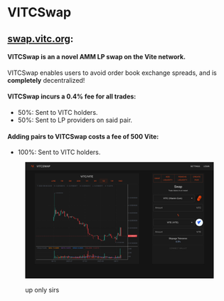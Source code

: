 # VITCSwap

## [swap.vitc.org](https://swap.vitc.org):

#### VITCSwap is an a novel AMM LP swap on the Vite network.

VITCSwap enables users to avoid order book exchange spreads, and is **completely** decentralized!

#### VITCSwap incurs a 0.4% fee for all trades:&#x20;

* 50%: Sent to VITC holders.
* 50%: Sent to LP providers on said pair.

#### Adding pairs to VITCSwap costs a fee of 500 Vite:

* 100%: Sent to VITC holders.

<figure><img src="../.gitbook/assets/Screen Capture 2022-09-06 at 20.11.52.png" alt=""><figcaption><p>up only sirs</p></figcaption></figure>
